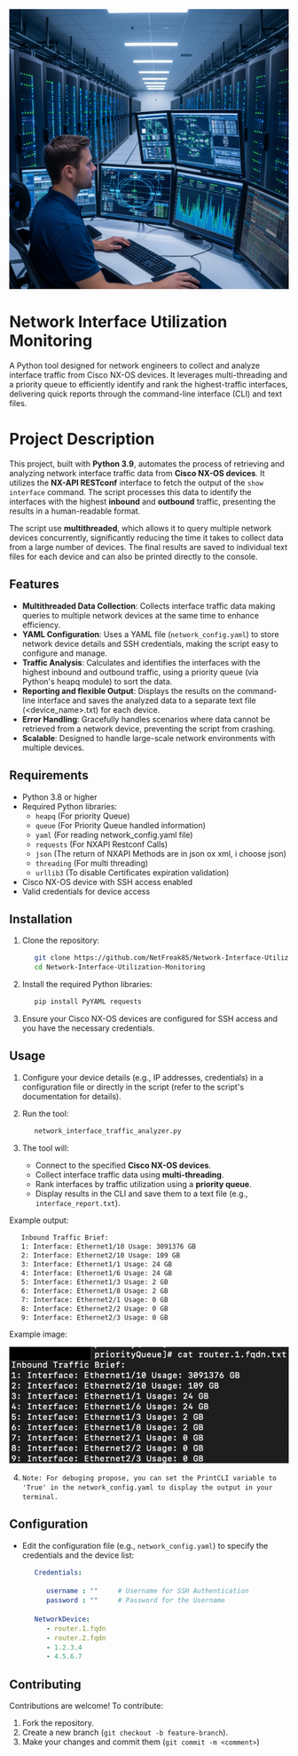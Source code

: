 <div align="center">
  <img src="images/Network Interface Utilization Monitoring.jpeg" alt="Alt Text"/>
</div>

# Network Interface Utilization Monitoring

A Python tool designed for network engineers to collect and analyze interface traffic from Cisco NX-OS devices. It leverages multi-threading and a priority queue to efficiently identify and rank the highest-traffic interfaces, delivering quick reports through the command-line interface (CLI) and text files.

# Project Description

This project, built with **Python 3.9**, automates the process of retrieving and analyzing network interface traffic data from **Cisco NX-OS devices**. It utilizes the **NX-API RESTconf** interface to fetch the output of the `show interface` command. The script processes this data to identify the interfaces with the highest **inbound** and **outbound** traffic, presenting the results in a human-readable format.

The script use **multithreaded**, which allows it to query multiple network devices concurrently, significantly reducing the time it takes to collect data from a large number of devices. The final results are saved to individual text files for each device and can also be printed directly to the console.

## Features

- **Multithreaded Data Collection**: Collects interface traffic data making queries to multiple network devices at the same time to enhance efficiency.
- **YAML Configuration**: Uses a YAML file (`network_config.yaml`) to store network device details and SSH credentials, making the script easy to configure and manage.
- **Traffic Analysis**: Calculates and identifies the interfaces with the highest inbound and outbound traffic, using a priority queue (via Python's heapq module) to sort the data.
- **Reporting and flexible Output**: Displays the results on the command-line interface and saves the analyzed data to a separate text file (<device_name>.txt) for each device.
- **Error Handling**: Gracefully handles scenarios where data cannot be retrieved from a network device, preventing the script from crashing.
- **Scalable**: Designed to handle large-scale network environments with multiple devices.

## Requirements

- Python 3.8 or higher
- Required Python libraries:
  - `heapq` (For priority Queue)
  - `queue` (For Priority Queue handled information)
  - `yaml` (For reading network_config.yaml file)
  - `requests` (For NXAPI Restconf Calls)
  - `json` (The return of NXAPI Methods are in json ox xml, i choose json)
  - `threading` (For multi threading)
  - `urllib3` (To disable Certificates expiration validation)
- Cisco NX-OS device with SSH access enabled
- Valid credentials for device access

## Installation

1. Clone the repository:
   
   ```bash
      git clone https://github.com/NetFreak85/Network-Interface-Utilization-Monitoring.git
      cd Network-Interface-Utilization-Monitoring
   ```

3. Install the required Python libraries:
   
   ```bash
      pip install PyYAML requests 
   ```

4. Ensure your Cisco NX-OS devices are configured for SSH access and you have the necessary credentials.

## Usage

1. Configure your device details (e.g., IP addresses, credentials) in a configuration file or directly in the script (refer to the script's documentation for details).

2. Run the tool:
   ```bash
      network_interface_traffic_analyzer.py
   ```

3. The tool will:
   
   - Connect to the specified **Cisco NX-OS devices**.
   - Collect interface traffic data using **multi-threading**.
   - Rank interfaces by traffic utilization using a **priority queue**.
   - Display results in the CLI and save them to a text file (e.g., `interface_report.txt`).

<space><space>

Example output:

<space><space>

```
   Inbound Traffic Brief:
   1: Interface: Ethernet1/10 Usage: 3091376 GB
   2: Interface: Ethernet2/10 Usage: 109 GB
   3: Interface: Ethernet1/1 Usage: 24 GB
   4: Interface: Ethernet1/6 Usage: 24 GB
   5: Interface: Ethernet1/3 Usage: 2 GB
   6: Interface: Ethernet1/8 Usage: 2 GB
   7: Interface: Ethernet2/1 Usage: 0 GB
   8: Interface: Ethernet2/2 Usage: 0 GB
   9: Interface: Ethernet2/3 Usage: 0 GB

```

<space><space>

  Example image:

<space><space>

<div align="center">
  <img src="images/router.1.fqdn.output_example.png" alt="Alt Text"/>
</div>

<space><space>

4. `Note: For debuging propose, you can set the PrintCLI variable to 'True' in the network_config.yaml to display the output in your terminal.`

## Configuration

- Edit the configuration file (e.g., `network_config.yaml`) to specify the credentials and the device list:
  ```yaml
     Credentials:

        username : ""     # Username for SSH Authentication
        password : ""     # Password for the Username

     NetworkDevice:
        - router.1.fqdn
        - router.2.fqdn
        - 1.2.3.4
        - 4.5.6.7
  ```

## Contributing

Contributions are welcome! To contribute:

1. Fork the repository.
2. Create a new branch (`git checkout -b feature-branch`).
3. Make your changes and commit them (`git commit -m <comment>`) 
